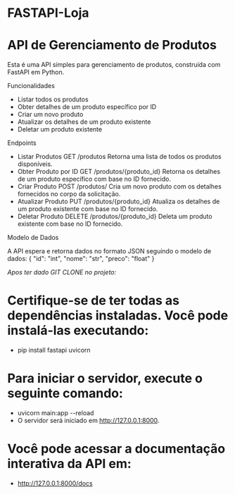 # FASTAPI-Loja

# API de Gerenciamento de Produtos

Esta é uma API simples para gerenciamento de produtos, construída com FastAPI em Python.

Funcionalidades
- Listar todos os produtos
- Obter detalhes de um produto específico por ID
- Criar um novo produto
- Atualizar os detalhes de um produto existente
- Deletar um produto existente

Endpoints
- Listar Produtos
GET /produtos Retorna uma lista de todos os produtos disponíveis.
- Obter Produto por ID
GET /produtos/{produto_id} Retorna os detalhes de um produto específico com base no ID fornecido.
- Criar Produto
POST /produtos/ Cria um novo produto com os detalhes fornecidos no corpo da solicitação.
- Atualizar Produto
PUT /produtos/{produto_id} Atualiza os detalhes de um produto existente com base no ID fornecido.
- Deletar Produto
DELETE /produtos/{produto_id} Deleta um produto existente com base no ID fornecido.

Modelo de Dados

A API espera e retorna dados no formato JSON seguindo o modelo de dados: {
  "id": "int",
  "nome": "str",
  "preco": "float"
}

*Apos ter dado GIT CLONE no projeto:*

# Certifique-se de ter todas as dependências instaladas. Você pode instalá-las executando:
- pip install fastapi uvicorn

# Para iniciar o servidor, execute o seguinte comando:
- uvicorn main:app --reload
- O servidor será iniciado em http://127.0.0.1:8000.

# Você pode acessar a documentação interativa da API em:
- http://127.0.0.1:8000/docs
